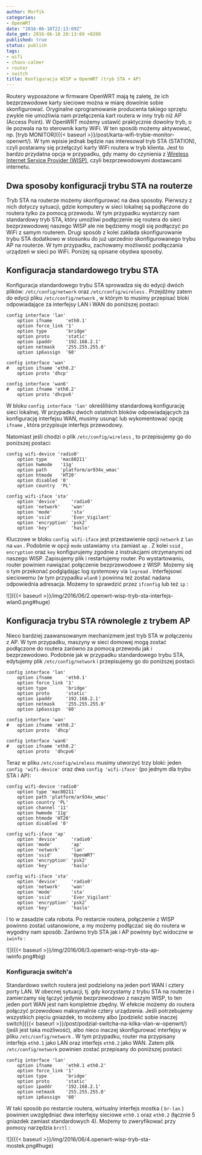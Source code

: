 ```yaml
---
author: Morfik
categories:
- OpenWRT
date: "2016-06-18T22:13:09Z"
date_gmt: 2016-06-18 20:13:09 +0200
published: true
status: publish
tags:
- wifi
- chaos-calmer
- router
- switch
title: Konfiguracja WISP w OpenWRT (tryb STA + AP)
---
```


Routery wyposażone w firmware OpenWRT mają tę zaletę, że ich bezprzewodowe karty sieciowe można w
miarę dowolnie sobie skonfigurować. Oryginalne oprogramowanie producenta takiego sprzętu zwykle nie
umożliwia nam przełączenia kart routera w inny tryb niż AP (Access Point). W OpenWRT możemy ustawić
praktycznie dowolny tryb, o ile pozwala na to sterownik karty WiFi. W ten sposób możemy aktywować,
np. [tryb MONITOR]({{< baseurl >}}/post/karta-wifi-trybie-monitor-openwrt/). W tym wpisie jednak
będzie nas interesował tryb STA (STATION), czyli postaramy się przełączyć karty WiFi routera w tryb
klienta. Jest to bardzo przydatna opcja w przypadku, gdy mamy do czynienia z [Wireless Internet
Service Provider (WISP)](https://pl.wikipedia.org/wiki/WISP), czyli bezprzewodowymi dostawcami
internetu.

<!--more-->
## Dwa sposoby konfiguracji trybu STA na routerze

Tryb STA na routerze możemy skonfigurować na dwa sposoby. Pierwszy z nich dotyczy sytuacji, gdzie
komputery w sieci lokalnej są podłączone do routera tylko za pomocą przewodu. W tym przypadku
wystarczy nam standardowy tryb STA, który umożliwi podłączenie się routera do sieci bezprzewodowej
naszego WISP ale nie będziemy mogli się podłączyć po WiFi z samym routerem. Drugi sposób z kolei
zakłada skonfigurowanie trybu STA dodatkowo w stosunku do już uprzednio skonfigurowanego trybu AP
na routerze. W tym przypadku, zachowamy możliwość podłączania urządzeń w sieci po WiFi. Poniżej są
opisane obydwa sposoby.

## Konfiguracja standardowego trybu STA

Konfiguracja standardowego trybu STA sprowadza się do edycji dwóch plików: `/etc/config/network`
oraz `/etc/config/wireless` . Przejdźmy zatem do edycji pliku `/etc/config/network` , w którym to
musimy przepisać bloki odpowiadające za interfejsy LAN i WAN do poniższej postaci:

    config interface 'lan'
        option ifname     'eth0.1'
        option force_link '1'
        option type       'bridge'
        option proto      'static'
        option ipaddr     '192.168.2.1'
        option netmask    '255.255.255.0'
        option ip6assign  '60'

    config interface 'wan'
    #   option ifname 'eth0.2'
        option proto 'dhcp'

    config interface 'wan6'
    #   option ifname 'eth0.2'
        option proto 'dhcpv6'

W bloku `config interface 'lan'` określiliśmy standardową konfigurację sieci lokalnej. W przypadku
dwóch ostatnich bloków odpowiadających za konfigurację interfejsu WAN, musimy usunąć lub
wykomentować opcję `ifname` , która przypisuje interfejs przewodowy.

Natomiast jeśli chodzi o plik `/etc/config/wireless` , to przepisujemy go do poniższej postaci:

    config wifi-device 'radio0'
        option type     'mac80211'
        option hwmode   '11g'
        option path     'platform/ar934x_wmac'
        option htmode   'HT20'
        option disabled '0'
        option country  'PL'

    config wifi-iface 'sta'
        option 'device'     'radio0'
        option 'network'    'wan'
        option 'mode'       'sta'
        option 'ssid'       'Ever_Vigilant'
        option 'encryption' 'psk2'
        option 'key'        'haslo'

Kluczowe w bloku `config wifi-iface` jest przestawienie opcji `network` z `lan` na `wan` . Podobnie
w opcji `mode` ustawiamy `sta` zamiast `ap` . Z kolei `ssid` , `encryption` oraz `key` konfigurujemy
zgodnie z instrukcjami otrzymanymi od naszego WISP. Zapisujemy plik i restartujemy router. Po
wystartowaniu, router powinien nawiązać połączenie bezprzewodowe z WISP. Możemy się o tym przekonać
podglądając log systemowy via `logread` . Interfejsowi sieciowemu (w tym przypadku `wlan0` ) powinna
też zostać nadana odpowiednia adresacja. Możemy to sprawdzić przez `ifconfig` lub też `ip` :

![]({{< baseurl >}}/img/2016/06/2.openwrt-wisp-tryb-sta-interfejs-wlan0.png#huge)

## Konfiguracja trybu STA równolegle z trybem AP

Nieco bardziej zaawansowanym mechanizmem jest tryb STA w połączeniu z AP. W tym przypadku, maszyny w
sieci domowej mogą zostać podłączone do routera zarówno za pomocą przewodu jak i bezprzewodowo.
Podobnie jak w przypadku standardowego trybu STA, edytujemy plik `/etc/config/network` i
przepisujemy go do poniższej postaci:

    config interface 'lan'
        option ifname     'eth0.1'
        option force_link '1'
        option type       'bridge'
        option proto      'static'
        option ipaddr     '192.168.2.1'
        option netmask    '255.255.255.0'
        option ip6assign  '60'

    config interface 'wan'
    #   option ifname 'eth0.2'
        option proto  'dhcp'

    config interface 'wan6'
    #   option ifname 'eth0.2'
        option proto  'dhcpv6'

Teraz w pliku `/etc/config/wireless` musimy utworzyć trzy bloki: jeden `config 'wifi-device'` oraz
dwa `config 'wifi-iface'` (po jednym dla trybu STA i AP):

    config wifi-device 'radio0'
        option type 'mac80211'
        option path 'platform/ar934x_wmac'
        option country 'PL'
        option channel '11'
        option hwmode '11g'
        option htmode 'HT20'
        option disabled '0'

    config wifi-iface 'ap'
        option 'device'     'radio0'
        option 'mode'       'ap'
        option 'network'    'lan'
        option 'ssid'       'OpenWRT'
        option 'encryption' 'psk2'
        option 'key'        'haslo'

    config wifi-iface 'sta'
        option 'device'     'radio0'
        option 'network'    'wan'
        option 'mode'       'sta'
        option 'ssid'       'Ever_Vigilant'
        option 'encryption' 'psk2'
        option 'key'        'haslo'

I to w zasadzie cała robota. Po restarcie routera, połączenie z WISP powinno zostać ustanowione, a
my możemy podłączać się do routera w wygodny nam sposób. Zarówno tryb STA jak i AP powinny być
widoczne w `iwinfo` :

![]({{< baseurl >}}/img/2016/06/3.openwrt-wisp-tryb-sta-ap-iwinfo.png#big)

### Konfiguracja switch'a

Standardowo switch routera jest podzielony na jeden port WAN i cztery porty LAN. W obecnej sytuacji,
tj. gdy korzystamy z trybu STA na routerze i zamierzamy się łączyć jedynie bezprzewodowo z naszym
WISP, to ten jeden port WAN jest nam kompletnie zbędny. W efekcie możemy do routera połączyć
przewodowo maksymalnie cztery urządzenia. Jeśli potrzebujemy wszystkich pięciu gniazdek, to możemy
albo [podzielić sobie inaczej
switch]({{< baseurl >}}/post/podzial-switcha-na-kilka-vlan-w-openwrt/) (jeśli jest taka
możliwość), albo nieco inaczej skonfigurować interfejsy w pliku `/etc/config/network` . W tym
przypadku, router ma przypisany interfejs `eth0.1` jako LAN oraz interfejs `eth0.2` jako WAN. Zatem
plik `/etc/config/network` powinien zostać przepisany do poniższej postaci:

    config interface 'lan'
        option ifname     'eth0.1 eth0.2'
        option force_link '1'
        option type       'bridge'
        option proto      'static'
        option ipaddr     '192.168.2.1'
        option netmask    '255.255.255.0'
        option ip6assign  '60'

W taki sposób po restarcie routera, wirtualny interfejs mostka ( `br-lan` ) powinien uwzględniać dwa
interfejsy sieciowe `eth0.1` oraz `eth0.2` (łącznie 5 gniazdek zamiast standardowych 4). Możemy to
zweryfikować przy pomocy narzędzia `brctl` :

![]({{< baseurl >}}/img/2016/06/4.openwrt-wisp-tryb-sta-mostek.png#huge)
